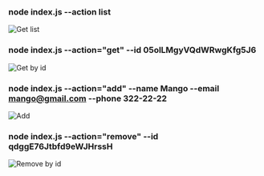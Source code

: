 ### node index.js --action list

![Get list](https://i.ibb.co/fHcQh7X/1.png)

### node index.js --action="get" --id 05olLMgyVQdWRwgKfg5J6

![Get by id](https://i.ibb.co/VqWMPjQ/2.png)

### node index.js --action="add" --name Mango --email mango@gmail.com --phone 322-22-22

![Add](https://i.ibb.co/nBDCvQ5/3.png)

### node index.js --action="remove" --id qdggE76Jtbfd9eWJHrssH

![Remove by id](https://i.ibb.co/WnLBgV3/4.png)
